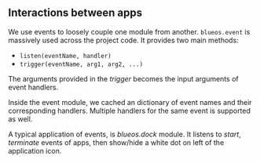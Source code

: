 ## Interactions between apps
We use events to loosely couple one module from another. `blueos.event` is massively used across the project code. It provides two main methods:

- `listen(eventName, handler)`
- `trigger(eventName, arg1, arg2, ...)`

The arguments provided in the *trigger* becomes the input arguments of event handlers.

Inside the event module, we cached an dictionary of event names and their corresponding handlers. Multiple handlers for the same event is supported as well.

A typical application of events, is *blueos.dock* module. It listens to *start*, *terminate* events of apps, then show/hide a white dot on left of the application icon.
